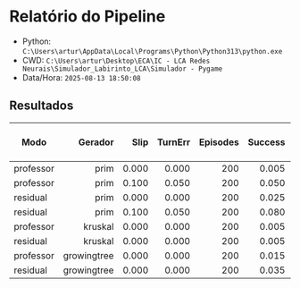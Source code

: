 # Relatório do Pipeline

- Python: `C:\Users\artur\AppData\Local\Programs\Python\Python313\python.exe`
- CWD: `C:\Users\artur\Desktop\ECA\IC - LCA Redes Neurais\Simulador_Labirinto_LCA\Simulador - Pygame`
- Data/Hora: `2025-08-13 18:50:08`

## Resultados

| Modo | Gerador | Slip | TurnErr | Episodes | Success | PathCostRatio | Turns | Collisions/ep | Lat p50 (ms) | Lat p95 (ms) |
|---|---:|---:|---:|---:|---:|---:|---:|---:|---:|---:|
| professor | prim | 0.000 | 0.000 | 200 | 0.005 | 994.010 | 742.500 | 376.075 | 0.010 | 0.036 |
| professor | prim | 0.100 | 0.050 | 200 | 0.050 | 954.405 | 676.955 | 357.500 | 0.018 | 0.079 |
| residual | prim | 0.000 | 0.000 | 200 | 0.025 | 974.053 | 804.305 | 16.750 | 0.024 | 0.077 |
| residual | prim | 0.100 | 0.050 | 200 | 0.080 | 923.350 | 773.570 | 14.915 | 0.026 | 0.074 |
| professor | kruskal | 0.000 | 0.000 | 200 | 0.005 | 994.010 | 860.625 | 258.160 | 0.017 | 0.037 |
| residual | kruskal | 0.000 | 0.000 | 200 | 0.005 | 994.011 | 934.935 | 16.755 | 0.022 | 0.084 |
| professor | growingtree | 0.000 | 0.000 | 200 | 0.015 | 984.030 | 804.375 | 302.870 | 0.017 | 0.045 |
| residual | growingtree | 0.000 | 0.000 | 200 | 0.035 | 964.108 | 962.345 | 5.590 | 0.023 | 0.087 |